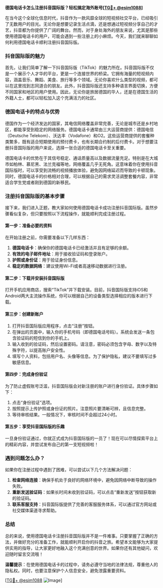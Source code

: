 **德国电话卡怎么注册抖音国际版？轻松搞定海外账号[[TG💪+ @esim1088](https://t.me/s/esim1088)]**

在当今这个全球化信息时代，抖音作为一款风靡全球的短视频社交平台，已经吸引了无数用户的目光。无论你是想要记录生活点滴，还是想通过短视频分享自己的才艺，抖音都为你提供了广阔的舞台。然而，对于身处海外的朋友来说，尤其是那些使用德国电话卡的用户，可能会遇到一些注册上的小麻烦。今天，我们就来聊聊如何利用德国电话卡顺利注册抖音国际版。

### 抖音国际版的魅力

首先，让我们简单了解一下抖音国际版（TikTok）的魅力所在。抖音国际版不仅是一个展示个人才华的平台，更是一个连接世界的桥梁。它拥有海量的短视频内容，涵盖音乐、舞蹈、美食、旅行等多个领域。无论你喜欢什么类型的视频，都可以在这里找到志同道合的朋友。此外，抖音国际版还支持多种语言界面切换，方便不同国家和地区的用户使用。因此，无论你是旅居德国的华人，还是在德国生活的外籍人士，都可以轻松加入这个充满活力的社区。

### 德国电话卡的特点与优势

德国作为一个经济发达的国家，其电信网络覆盖非常完善，无论是城市还是乡村地区，都能享受到稳定的网络服务。德国电话卡通常由三大运营商提供：德国电信（Deutsche Telekom）、沃达丰（Vodafone）和O2。这些运营商提供的套餐种类繁多，既有适合短期使用的预付费卡，也有长期合约制的后付费卡。对于想要注册抖音国际版的用户来说，选择一张合适的德国电话卡至关重要。

德国电话卡的优势在于其信号稳定、通话质量高以及数据流量充足。特别是在大城市如柏林、慕尼黑、法兰克福等地，网络覆盖几乎无死角。这意味着你在使用抖音国际版时，可以享受到流畅的视频播放体验，避免因网络延迟而导致的卡顿现象。同时，德国电话卡的价格相对合理，可以根据自己的需求灵活调整套餐内容，非常适合学生党或者刚到德国的新移民。

### 注册抖音国际版的基本步骤

接下来，我们进入正题，教大家如何使用德国电话卡成功注册抖音国际版。虽然步骤看似复杂，但只要按照以下流程操作，就能顺利完成注册过程。

#### 第一步：准备必要的资料

在开始注册之前，你需要准备以下几样东西：

1. **德国电话卡**：确保你的德国电话卡已经激活并且有足够的余额。
2. **有效的电子邮件地址**：用于接收验证码和登录账户。
3. **护照或身份证**：用于验证身份信息。
4. **稳定的数据网络**：建议使用Wi-Fi或者高速移动数据进行注册。

#### 第二步：下载并安装抖音国际版

打开手机应用商店，搜索“TikTok”并下载安装。目前，抖音国际版支持iOS和Android两大主流操作系统，你可以根据自己的设备类型选择相应的版本进行下载。

#### 第三步：创建新账户

1. 打开抖音国际版应用程序，点击“注册”按钮。
2. 在弹出的页面中，输入你的手机号码（即德国电话号码）。系统会发送一条包含验证码的短信到你的手机上。
3. 输入收到的验证码，然后设置密码。请注意，密码必须包含字母、数字以及特殊字符，以提高账户安全性。
4. 填写个人资料，包括用户名、头像等信息。为了保护隐私，建议不要填写过多敏感信息。

#### 第四步：完成身份验证

为了防止虚假账号泛滥，抖音国际版会对新注册的账户进行身份验证。具体步骤如下：

1. 点击“身份验证”选项。
2. 按照提示上传护照或身份证的照片。注意照片要清晰可辨，且信息完整。
3. 等待审核结果。一般情况下，审核时间不会超过24小时。

#### 第五步：享受抖音国际版的乐趣

一旦身份验证通过，你就正式成为抖音国际版的一员了！现在可以尽情探索平台上的精彩内容，并尝试发布自己的第一支短视频啦！

### 遇到问题怎么办？

如果你在注册过程中遇到了困难，可以尝试以下几个方法解决问题：

1. **检查网络连接**：确保手机处于良好的网络环境中，避免因网络中断导致的操作失败。
2. **重新发送验证码**：如果长时间未收到验证码，可以点击“重新发送”按钮获取新的验证码。
3. **联系客服支持**：抖音国际版提供了完善的客服服务体系，可以通过官方网站或社交媒体渠道寻求帮助。

### 总结

总的来说，使用德国电话卡注册抖音国际版并不是一件难事。只要掌握了正确的方法，并做好充分的准备工作，就能顺利开启你的抖音之旅。希望本文能够为大家提供实用的指导，让大家更好地融入这个充满创意的世界。如果你还有其他疑问，欢迎随时留言交流哦！

**温馨提示**：在使用德国电话卡的过程中，请务必遵守当地的法律法规，尊重他人的隐私权。同时，也要注意保护个人信息安全，避免泄露重要资料。

[[TG💪+ @esim1088](https://t.me/s/esim1088) ![Image](https://i.postimg.cc/4NQfJmqS/Snipaste-2025-05-13-00-14-12.png)]